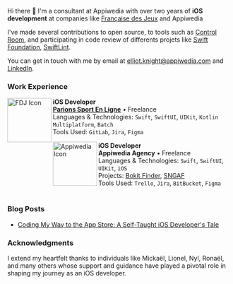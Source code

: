 Hi there 👋 I'm a consultant at Appiwedia with over two years of **iOS development** at companies like [Française des Jeux](https://www.fdj.fr) and Appiwedia

I've made several contributions to open source, to tools such as [Control Room](https://github.com/twostraws/ControlRoom/pulls?q=is%3Apour+author%3Aharry-knight), and participating in code review of differents projets like [Swift Foundation](https://github.com/apple/swift-foundation), [SwiftLint](https://github.com/realm/SwiftLint).

You can get in touch with me by email at [elliot.knight@appiwedia.com](mailto:elliot.knight@appiwedia.com) and [LinkedIn](https://www.linkedin.com/in/elliot-knight-appiwedia/).

### Work Experience

[<img align="left" height="100px" width="100px" alt="FDJ Icon" src="https://github.com/Harry-KNIGHT/Harry-KNIGHT/assets/63256761/49c96f2e-4a1e-4e87-b643-487429ef664b"/>](https://www.enligne.parionssport.fdj.fr)

**iOS Developer** \
[**Parions Sport En Ligne**](https://www.enligne.parionssport.fdj.fr) • Freelance \
Languages & Technologies: `Swift`, `SwiftUI`, `UIKit`, `Kotlin Multiplatform`, `Batch` \
Tools Used: `GitLab`, `Jira`, `Figma`
<br/>

[<img align="left" height="100px" width="100px" alt="Appiwedia Icon" src="https://github.com/Harry-KNIGHT/Harry-KNIGHT/assets/63256761/a0709f75-35a2-48c9-b9a9-1e8ca69a04de"/>](https://www.enligne.parionssport.fdj.fr)

**iOS Developer** \
**Appiwedia Agency** • Freelance \
Languages & Technologies: `Swift`, `SwiftUI`, `UIKit`, `iOS` \
Projects: [Bokit Finder](https://apps.apple.com/fr/app/bokit-finder/id1208159882?l=en-GB), [SNGAF](https://apps.apple.com/fr/app/sngaf-pnc/id1475351310) \
Tools Used: `Trello`, `Jira`, `BitBucket`, `Figma` \
<br/>

### Blog Posts

- [Coding My Way to the App Store: A Self-Taught iOS Developer's Tale](https://dubdub.space/elliot/learning-ios-development-by-myself-to-the-m)

### Acknowledgments

I extend my heartfelt thanks to individuals like Mickaël, Lionel, Nyl, Ronaël, and many others whose support and guidance have played a pivotal role in shaping my journey as an iOS developer.

